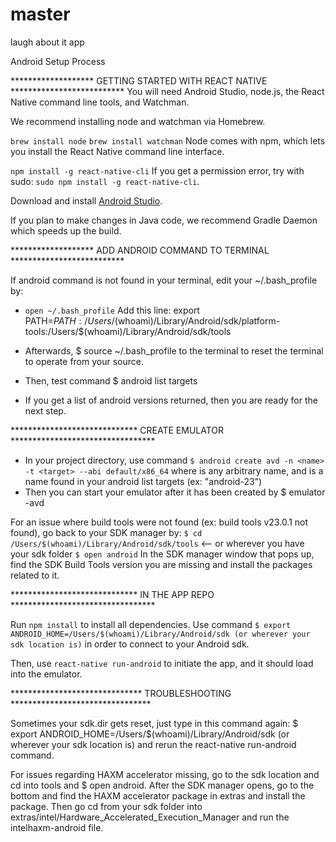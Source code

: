 # master
laugh about it app

Android Setup Process

******************* GETTING STARTED WITH REACT NATIVE **************************
You will need Android Studio, node.js, the React Native command line tools, and Watchman.

We recommend installing node and watchman via Homebrew.

`brew install node`
`brew install watchman`
Node comes with npm, which lets you install the React Native command line interface.

`npm install -g react-native-cli`
If you get a permission error, try with sudo: `sudo npm install -g react-native-cli`.

Download and install <a href="https://developer.android.com/studio/install.html">Android Studio</a>.

If you plan to make changes in Java code, we recommend Gradle Daemon which speeds up the build.

******************* ADD ANDROID COMMAND TO TERMINAL **************************

If android command is not found in your terminal, edit your ~/.bash_profile by: 
- `open ~/.bash_profile`
Add this line: export PATH=${PATH}:/Users/$(whoami)/Library/Android/sdk/platform-tools:/Users/$(whoami)/Library/Android/sdk/tools

- Afterwards, $ source ~/.bash_profile to the terminal to reset the terminal to operate from your source.
- Then, test command $ android list targets
- If you get a list of android versions returned, then you are ready for the next step.

***************************** CREATE EMULATOR *********************************

- In your project directory, use command `$ android create avd -n <name> -t <target> --abi default/x86_64`
where <name> is any arbitrary name, and <target> is a name found in your android list targets (ex: "android-23")
- Then you can start your emulator after it has been created by
$ emulator -avd <name>

For an issue where build tools were not found (ex: build tools v23.0.1 not found), go back to your SDK manager by:
`$ cd /Users/$(whoami)/Library/Android/sdk/tools` <-- or wherever you have your sdk folder
`$ open android`
In the SDK manager window that pops up, find the SDK Build Tools version you are missing and install the packages related to it.

***************************** IN THE APP REPO *********************************

Run `npm install` to install all dependencies. 
Use command `$ export ANDROID_HOME=/Users/$(whoami)/Library/Android/sdk
(or wherever your sdk location is)` in order to connect to your Android sdk. 

Then, use `react-native run-android` to initiate the app, and it should load into 
the emulator. 


****************************** TROUBLESHOOTING ********************************

Sometimes your sdk.dir gets reset, just type in this command again: $ export ANDROID_HOME=/Users/$(whoami)/Library/Android/sdk
(or wherever your sdk location is) and rerun the react-native run-android command.

For issues regarding HAXM accelerator missing, go to the sdk location and cd into tools and $ open android. After the SDK manager opens, go to the bottom and find the HAXM accelerator package in extras and install the package. Then go cd from your sdk folder into extras/intel/Hardware_Accelerated_Execution_Manager and run the intelhaxm-android file.
